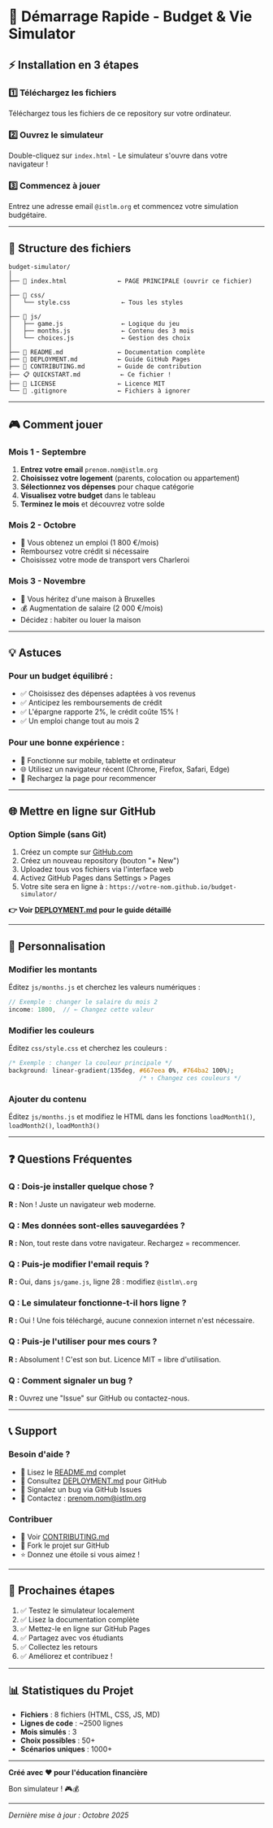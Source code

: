 # 🚀 Démarrage Rapide - Budget & Vie Simulator

## ⚡ Installation en 3 étapes

### 1️⃣ Téléchargez les fichiers
Téléchargez tous les fichiers de ce repository sur votre ordinateur.

### 2️⃣ Ouvrez le simulateur
Double-cliquez sur `index.html` - Le simulateur s'ouvre dans votre navigateur !

### 3️⃣ Commencez à jouer
Entrez une adresse email `@istlm.org` et commencez votre simulation budgétaire.

---

## 📁 Structure des fichiers

```
budget-simulator/
│
├── 📄 index.html              ← PAGE PRINCIPALE (ouvrir ce fichier)
│
├── 📁 css/
│   └── style.css              ← Tous les styles
│
├── 📁 js/
│   ├── game.js                ← Logique du jeu
│   ├── months.js              ← Contenu des 3 mois
│   └── choices.js             ← Gestion des choix
│
├── 📖 README.md               ← Documentation complète
├── 🚀 DEPLOYMENT.md           ← Guide GitHub Pages
├── 🤝 CONTRIBUTING.md         ← Guide de contribution
├── 📋 QUICKSTART.md           ← Ce fichier !
├── 📜 LICENSE                 ← Licence MIT
└── 🚫 .gitignore              ← Fichiers à ignorer
```

---

## 🎮 Comment jouer

### Mois 1 - Septembre
1. **Entrez votre email** `prenom.nom@istlm.org`
2. **Choisissez votre logement** (parents, colocation ou appartement)
3. **Sélectionnez vos dépenses** pour chaque catégorie
4. **Visualisez votre budget** dans le tableau
5. **Terminez le mois** et découvrez votre solde

### Mois 2 - Octobre
- 🎉 Vous obtenez un emploi (1 800 €/mois)
- Remboursez votre crédit si nécessaire
- Choisissez votre mode de transport vers Charleroi

### Mois 3 - Novembre
- 🏡 Vous héritez d'une maison à Bruxelles
- 💰 Augmentation de salaire (2 000 €/mois)
- Décidez : habiter ou louer la maison

---

## 💡 Astuces

### Pour un budget équilibré :
- ✅ Choisissez des dépenses adaptées à vos revenus
- ✅ Anticipez les remboursements de crédit
- ✅ L'épargne rapporte 2%, le crédit coûte 15% !
- ✅ Un emploi change tout au mois 2

### Pour une bonne expérience :
- 📱 Fonctionne sur mobile, tablette et ordinateur
- 🌐 Utilisez un navigateur récent (Chrome, Firefox, Safari, Edge)
- 🔄 Rechargez la page pour recommencer

---

## 🌐 Mettre en ligne sur GitHub

### Option Simple (sans Git)
1. Créez un compte sur [GitHub.com](https://github.com)
2. Créez un nouveau repository (bouton "+ New")
3. Uploadez tous vos fichiers via l'interface web
4. Activez GitHub Pages dans Settings > Pages
5. Votre site sera en ligne à : `https://votre-nom.github.io/budget-simulator/`

**👉 Voir [DEPLOYMENT.md](DEPLOYMENT.md) pour le guide détaillé**

---

## 🔧 Personnalisation

### Modifier les montants
Éditez `js/months.js` et cherchez les valeurs numériques :
```javascript
// Exemple : changer le salaire du mois 2
income: 1800,  // ← Changez cette valeur
```

### Modifier les couleurs
Éditez `css/style.css` et cherchez les couleurs :
```css
/* Exemple : changer la couleur principale */
background: linear-gradient(135deg, #667eea 0%, #764ba2 100%);
                                    /* ↑ Changez ces couleurs */
```

### Ajouter du contenu
Éditez `js/months.js` et modifiez le HTML dans les fonctions `loadMonth1()`, `loadMonth2()`, `loadMonth3()`

---

## ❓ Questions Fréquentes

### Q : Dois-je installer quelque chose ?
**R :** Non ! Juste un navigateur web moderne.

### Q : Mes données sont-elles sauvegardées ?
**R :** Non, tout reste dans votre navigateur. Rechargez = recommencer.

### Q : Puis-je modifier l'email requis ?
**R :** Oui, dans `js/game.js`, ligne 28 : modifiez `@istlm\.org`

### Q : Le simulateur fonctionne-t-il hors ligne ?
**R :** Oui ! Une fois téléchargé, aucune connexion internet n'est nécessaire.

### Q : Puis-je l'utiliser pour mes cours ?
**R :** Absolument ! C'est son but. Licence MIT = libre d'utilisation.

### Q : Comment signaler un bug ?
**R :** Ouvrez une "Issue" sur GitHub ou contactez-nous.

---

## 📞 Support

### Besoin d'aide ?
- 📖 Lisez le [README.md](README.md) complet
- 🚀 Consultez [DEPLOYMENT.md](DEPLOYMENT.md) pour GitHub
- 🐛 Signalez un bug via GitHub Issues
- 📧 Contactez : prenom.nom@istlm.org

### Contribuer
- 🤝 Voir [CONTRIBUTING.md](CONTRIBUTING.md)
- 🍴 Fork le projet sur GitHub
- ⭐ Donnez une étoile si vous aimez !

---

## 🎯 Prochaines étapes

1. ✅ Testez le simulateur localement
2. ✅ Lisez la documentation complète
3. ✅ Mettez-le en ligne sur GitHub Pages
4. ✅ Partagez avec vos étudiants
5. ✅ Collectez les retours
6. ✅ Améliorez et contribuez !

---

## 📊 Statistiques du Projet

- **Fichiers** : 8 fichiers (HTML, CSS, JS, MD)
- **Lignes de code** : ~2500 lignes
- **Mois simulés** : 3
- **Choix possibles** : 50+
- **Scénarios uniques** : 1000+

---

**Créé avec ❤️ pour l'éducation financière**

Bon simulateur ! 🎮💰

---

*Dernière mise à jour : Octobre 2025*
